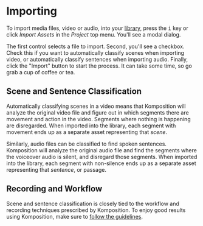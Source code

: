 # Importing

To import media files, video or audio, into your [library](library.md), press
the <kbd>i</kbd> key or click _Import Assets_ in the _Project_ top menu. You'll
see a modal dialog.

The first control selects a file to import. Second, you'll see a checkbox.
Check this if you want to automatically classify scenes when importing video,
or automatically classify sentences when importing audio. Finally, click
the "Import" button to start the process. It can take some time, so go grab
a cup of coffee or tea.

## Scene and Sentence Classification

Automatically classifying scenes in a video means that Komposition will
analyze the original video file and figure out in which segments there are
movement and action in the video. Segments where nothing is happening are
disregarded. When imported into the library, each segment with movement ends
up as a separate asset representing that _scene_.

Similarly, audio files can be classified to find spoken sentences.
Komposition will analyze the original audio file and find the segments where
the voiceover audio is silent, and disregard those segments. When imported
into the library, each segment with non-silence ends up as a separate asset
representing that _sentence_, or passage.

## Recording and Workflow

Scene and sentence classification is closely tied to the workflow and
recording techniques prescribed by Komposition. To enjoy good results using
Komposition, make sure to [follow the guidelines](../workflow.md).